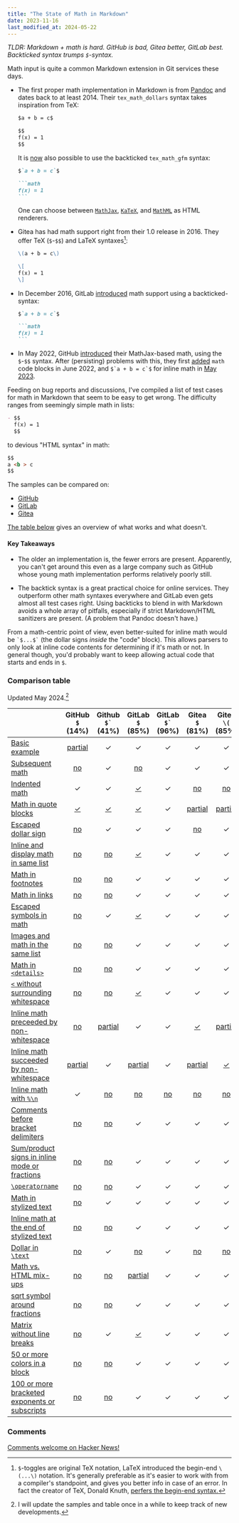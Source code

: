 ```yaml
---
title: "The State of Math in Markdown"
date: 2023-11-16
last_modified_at: 2024-05-22
---
```


_TLDR: Markdown + math is hard. GitHub is bad, Gitea better, GitLab best.
Backticked syntax trumps `$`-syntax._


Math input is quite a common Markdown extension in Git services these days.

- The first proper math implementation in Markdown is from
  [Pandoc](https://pandoc.org/) and dates back to at least 2014. Their
  `tex_math_dollars` syntax takes inspiration from TeX:

  ```markdown
  $a + b = c$

  $$
  f(x) = 1
  $$
  ```

  It is [now](https://github.com/jgm/pandoc/pull/9156) also possible to use the
  backticked `tex_math_gfm` syntax:

  ````markdown
  $`a + b = c`$

  ```math
  f(x) = 1
  ```
  ````

  One can choose between [`MathJax`](https://www.mathjax.org/),
  [`KaTeX`](https://katex.org/), and
  [`MathML`](https://developer.mozilla.org/en-US/docs/Web/MathML) as HTML
  renderers.

- Gitea has had math support right from their 1.0 release in 2016. They offer
  TeX (`$`-`$$`) and LaTeX syntaxes[^1]:

  ```markdown
  \(a + b = c\)

  \[
  f(x) = 1
  \]
  ```

- In December 2016, GitLab
  [introduced](https://about.gitlab.com/releases/2016/12/22/gitlab-8-15-released/)
  math support using a backticked-syntax:

  ````markdown
  $`a + b = c`$

  ```math
  f(x) = 1
  ```
  ````

- In May 2022, GitHub
  [introduced](https://github.blog/2022-05-19-math-support-in-markdown/) their
  MathJax-based math, using the `$`-`$$` syntax. After (persisting) problems
  with this, they first
  [added](https://github.blog/changelog/2022-06-28-fenced-block-syntax-for-mathematical-expressions/)
  `math` code blocks in June 2022, and ``$`a + b = c`$`` for inline math in
  [May
  2023](https://github.blog/changelog/2023-05-08-new-delimiter-syntax-for-inline-mathematical-expressions/).

Feeding on bug reports and discussions, I've compiled a list of test cases for
math in Markdown that seem to be easy to get wrong. The difficulty ranges from
seemingly simple math in lists:

```markdown
- $$
  f(x) = 1
  $$
```

to devious "HTML syntax" in math:

```markdown
$$
a <b > c
$$
```

The samples can be compared on:

- [GitHub](https://github.com/nschloe/markdown-math-acid-test)
- [GitLab](https://gitlab.com/nschloe/github-math-bugs)
- [Gitea](https://try.gitea.io/nschloe/markdown-math-acid-test)

[The table below](#comparison-table) gives an overview of what works and what
doesn't.

#### Key Takeaways

- The older an implementation is, the fewer errors are present. Apparently, you
  can't get around this even as a large company such as GitHub whose young math
  implementation performs relatively poorly still.

- The backtick syntax is a great practical choice for online services. They
  outperform other math syntaxes everywhere and GitLab even gets almost all
  test cases right. Using backticks to blend in with Markdown avoids a whole
  array of pitfalls, especially if strict Markdown/HTML sanitizers are present.
  (A problem that Pandoc doesn't have.)

From a math-centric point of view, even better-suited for inline math would be
`` `$...$` `` (the dollar signs _inside_ the "code" block). This allows parsers
to only look at inline code contents for determining if it's math or not. In
general though, you'd probably want to keep allowing actual code that starts
and ends in `$`.

### Comparison table

Updated May 2024.[^2]

|  | GitHub `$` (14%) | Github `` $` `` (41%) | GitLab `$` (85%) | GitLab `` $` `` (96%) | Gitea `$` (81%) | Gitea `\(` (85%) | Pandoc `$` (94%) |
| :---- | :----: | :----: | :----: | :----: | :----: | :----: | :----: |
| [Basic example](https://github.com/nschloe/markdown-math-acid-test/blob/main/dollar-backtick.md#basic-example) | [partial](https://github.com/github/markup/issues/1744) | ✓ | ✓ | ✓ | ✓ | ✓ | ✓ |
| [Subsequent math](https://github.com/nschloe/markdown-math-acid-test/blob/main/dollar-backtick.md#subsequent-math) | [no](https://github.com/github/markup/issues/1741) | ✓ | [no](https://gitlab.com/gitlab-org/gitlab/-/issues/431890) | ✓ | ✓ | ✓ | ✓ |
| [Indented math](https://github.com/nschloe/markdown-math-acid-test/blob/main/dollar-backtick.md#indented-math) | ✓ | ✓ | [✓](https://gitlab.com/gitlab-org/gitlab/-/issues/431893) | ✓ | [no](https://github.com/go-gitea/gitea/issues/27834) | [no](https://github.com/go-gitea/gitea/issues/27834) | ✓ |
| [Math in quote blocks](https://github.com/nschloe/markdown-math-acid-test/blob/main/dollar-backtick.md#math-in-quote-blocks) | [✓](https://github.com/github/markup/issues/1732) | [✓](https://github.com/github/markup/issues/1732) | [✓](https://gitlab.com/gitlab-org/gitlab/-/issues/431889) | ✓ | [partial](https://github.com/go-gitea/gitea/issues/27777) | [partial](https://github.com/go-gitea/gitea/issues/27777) | ✓ |
| [Escaped dollar sign](https://github.com/nschloe/markdown-math-acid-test/blob/main/dollar-backtick.md#escaped-dollar-sign) | [no](https://github.com/orgs/community/discussions/17116) | ✓ | ✓ | ✓ | [no](https://github.com/go-gitea/gitea/issues/27618) | ✓ | ✓ |
| [Inline and display math in same list](https://github.com/nschloe/markdown-math-acid-test/blob/main/dollar-backtick.md#inline-and-display-math-in-same-list) | [no](https://github.com/github/markup/issues/1745) | [no](https://github.com/github/markup/issues/1745) | [✓](https://gitlab.com/gitlab-org/gitlab/-/issues/431895) | ✓ | ✓ | ✓ | ✓ |
| [Math in footnotes](https://github.com/nschloe/markdown-math-acid-test/blob/main/dollar-backtick.md#math-in-footnotes) | [no](https://github.com/orgs/community/discussions/55227) | [no](https://github.com/orgs/community/discussions/55227) | ✓ | ✓ | ✓ | ✓ | ✓ |
| [Math in links](https://github.com/nschloe/markdown-math-acid-test/blob/main/dollar-backtick.md#math-in-links) | [no](https://github.com/orgs/community/discussions/55232) | [no](https://github.com/orgs/community/discussions/55232) | ✓ | ✓ | ✓ | ✓ | ✓ |
| [Escaped symbols in math](https://github.com/nschloe/markdown-math-acid-test/blob/main/dollar-backtick.md#escaped-symbols-in-math) | [no](https://github.com/github/markup/issues/1746) | ✓ | [✓](https://gitlab.com/gitlab-org/gitlab/-/issues/431896) | ✓ | ✓ | ✓ | ✓ |
| [Images and math in the same list](https://github.com/nschloe/markdown-math-acid-test/blob/main/dollar-backtick.md#images-and-math-in-the-same-list) | [no](https://github.com/github/markup/issues/1743) | [no](https://github.com/github/markup/issues/1743) | ✓ | ✓ | ✓ | ✓ | ✓ |
| [Math in `<details>`](https://github.com/nschloe/markdown-math-acid-test/blob/main/dollar-backtick.md#math-in-details) | [no](https://github.com/orgs/community/discussions/57950) | [no](https://github.com/orgs/community/discussions/57950) | ✓ | ✓ | ✓ | ✓ | ✓ |
| [`<` without surrounding whitespace](https://github.com/nschloe/markdown-math-acid-test/blob/main/dollar-backtick.md#-without-surrounding-whitespace) | [no](https://github.com/orgs/community/discussions/55225) | [no](https://github.com/orgs/community/discussions/55225) | [✓](https://gitlab.com/gitlab-org/gitlab/-/issues/431897) | ✓ | ✓ | ✓ | ✓ |
| [Inline math preceeded by non-whitespace](https://github.com/nschloe/markdown-math-acid-test/blob/main/dollar-backtick.md#inline-math-preceeded-by-non-whitespace) | [no](https://github.com/github/markup/issues/1742) | [partial](https://github.com/github/markup/issues/1742) | ✓ | ✓ | [✓](https://github.com/go-gitea/gitea/issues/27605) | [partial](https://github.com/go-gitea/gitea/issues/27605) | ✓ |
| [Inline math succeeded by non-whitespace](https://github.com/nschloe/markdown-math-acid-test/blob/main/dollar-backtick.md#inline-math-succeeded-by-non-whitespace) | [partial](https://github.com/github/markup/issues/1742) | ✓ | [partial](https://gitlab.com/gitlab-org/gitlab/-/issues/431869) | ✓ | [partial](https://github.com/go-gitea/gitea/issues/27605) | [✓](https://github.com/go-gitea/gitea/issues/27605) | [partial](https://github.com/jgm/pandoc/issues/9192) |
| [Inline math with `%\n`](https://github.com/nschloe/markdown-math-acid-test/blob/main/dollar-backtick.md#inline-math-with-n) | ✓ | [no](https://github.com/orgs/community/discussions/55237) | [no](https://gitlab.com/gitlab-org/gitlab/-/issues/432102) | [no](https://gitlab.com/gitlab-org/gitlab/-/issues/432102) | [no](https://github.com/go-gitea/gitea/issues/27617) | [no](https://github.com/go-gitea/gitea/issues/27617) | [no](https://github.com/jgm/pandoc/issues/9193) |
| [Comments before bracket delimiters](https://github.com/nschloe/markdown-math-acid-test/blob/main/dollar-backtick.md#comments-before-bracket-delimiters) | [no](https://github.com/orgs/community/discussions/55228) | [no](https://github.com/orgs/community/discussions/55228) | ✓ | ✓ | ✓ | ✓ | ✓ |
| [Sum/product signs in inline mode or fractions](https://github.com/nschloe/markdown-math-acid-test/blob/main/dollar-backtick.md#sumproduct-signs-in-inline-mode-or-fractions) | [no](https://github.com/orgs/community/discussions/17051) | [no](https://github.com/orgs/community/discussions/17051) | ✓ | ✓ | ✓ | ✓ | ✓ |
| [`\operatorname`](https://github.com/nschloe/markdown-math-acid-test/blob/main/dollar-backtick.md#operatorname) | [no](https://github.com/orgs/community/discussions/55368) | [no](https://github.com/orgs/community/discussions/55368) | ✓ | ✓ | ✓ | ✓ | ✓ |
| [Math in stylized text](https://github.com/nschloe/markdown-math-acid-test/blob/main/dollar-backtick.md#math-in-stylized-text) | [no](https://github.com/orgs/community/discussions/17264) | ✓ | ✓ | ✓ | ✓ | ✓ | ✓ |
| [Inline math at the end of stylized text](https://github.com/nschloe/markdown-math-acid-test/blob/main/dollar-backtick.md#inline-math-at-the-end-of-stylized-text) | [no](https://github.com/orgs/community/discussions/55033) | [no](https://github.com/orgs/community/discussions/55033) | ✓ | ✓ | ✓ | ✓ | ✓ |
| [Dollar in `\text`](https://github.com/nschloe/markdown-math-acid-test/blob/main/dollar-backtick.md#dollar-in-text) | [no](https://github.com/orgs/community/discussions/39655) | ✓ | [no](https://gitlab.com/gitlab-org/gitlab/-/issues/432104) | ✓ | [no](https://github.com/go-gitea/gitea/issues/28070) | [no](https://github.com/go-gitea/gitea/issues/28070) | ✓ |
| [Math vs. HTML mix-ups](https://github.com/nschloe/markdown-math-acid-test/blob/main/dollar-backtick.md#math-vs-html-mix-ups) | [no](https://github.com/github/markup/issues/1747) | [no](https://github.com/github/markup/issues/1747) | [partial](https://gitlab.com/gitlab-org/gitlab/-/issues/432106) | ✓ | ✓ | ✓ | ✓ |
| [sqrt symbol around fractions](https://github.com/nschloe/markdown-math-acid-test/blob/main/dollar-backtick.md#sqrt-symbol-around-fractions) | [no](https://github.com/orgs/community/discussions/39251) | [no](https://github.com/orgs/community/discussions/39251) | ✓ | ✓ | ✓ | ✓ | ✓ |
| [Matrix without line breaks](https://github.com/nschloe/markdown-math-acid-test/blob/main/dollar-backtick.md#matrix-without-line-breaks) | [no](https://github.com/orgs/community/discussions/52991) | ✓ | [✓](https://gitlab.com/gitlab-org/gitlab/-/issues/432108) | ✓ | ✓ | ✓ | ✓ |
| [50 or more colors in a block](https://github.com/nschloe/markdown-math-acid-test/blob/main/dollar-backtick.md#50-or-more-colors-in-a-block) | [no](https://github.com/orgs/community/discussions/45276) | [no](https://github.com/orgs/community/discussions/45276) | ✓ | ✓ | ✓ | ✓ | ✓ |
| [100 or more bracketed exponents or subscripts](https://github.com/nschloe/markdown-math-acid-test/blob/main/dollar-backtick.md#100-or-more-bracketed-exponents-or-subscripts) | [no](https://github.com/orgs/community/discussions/59960) | [no](https://github.com/orgs/community/discussions/59960) | ✓ | ✓ | ✓ | ✓ | ✓ |

### Comments

[Comments welcome on Hacker
News!](https://news.ycombinator.com/item?id=38292214)


[^1]:
    `$`-toggles are original TeX notation, LaTeX introduced the begin-end
    `\(...\)` notation. It's generally preferable as it's easier to work with from
    a compiler's standpoint, and gives you better info in case of an error. In fact
    the creator of TeX, Donald Knuth, [perfers the begin-end
    syntax.](https://tex.stackexchange.com/questions/510/are-and-preferable-to-dollar-signs-for-math-mode#comment61028_510)

[^2]:
    I will update the samples and table once in a while to keep track of new
    developments.

